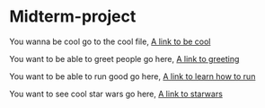 # Midterm-project

You wanna be cool go to the cool file,
[A link to be cool](cool.md)

You want to be able to greet people go here,
[A link to greeting](hello.md)

You want to be able to run good go here,
[A link to learn how to run](running.md)

You want to see cool star wars go here,
[A link to starwars](starwars.md)
